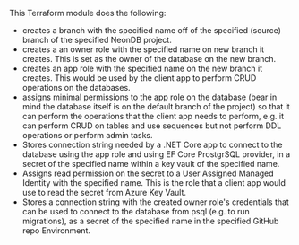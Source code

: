 This Terraform module does the following:

- creates a branch with the specified name off of the specified (source) branch of the specified NeonDB project.
- creates a an owner role with the specified name on new branch it creates. This is set as the owner of the database on the new branch.
- creates an app role with the specified name on the new branch it creates. This would be used by the client app to perform CRUD operations on the databases.
- assigns minimal permissions to the app role on the database (bear in mind the database itself is on the default branch of the project) so that it can perform the operations that the client app needs to perform, e.g. it can perform CRUD on tables and use sequences but not perform DDL operations or perform admin tasks.
- Stores connection string needed by a .NET Core app to connect to the database using the app role and using EF Core ProstgrSQL provider, in a secret of the specified name within a key vault of the specified name.
- Assigns read permission on the secret to a User Assigned Managed Identity with the specified name. This is the role that a client app would use to read the secret from Azure Key Vault.
- Stores a connection string with the created owner role's credentials that can be used to connect to the database from psql (e.g. to run migrations), as a secret of the specified name in the specified GitHub repo Environment.
